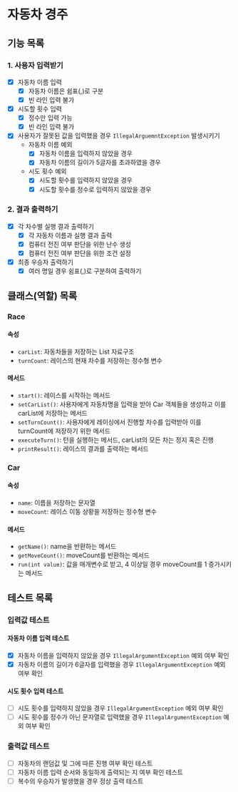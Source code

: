 # 자동차 경주

## 기능 목록

### 1. 사용자 입력받기

- [x] 자동차 이름 입력
    - [x] 자동차 이름은 쉼표(,)로 구분
    - [x] 빈 라인 입력 불가
- [x] 시도할 횟수 입력
    - [x] 정수만 입력 가능
    - [x] 빈 라인 입력 불가
- [x] 사용자가 잘못된 값을 입력했을 경우 `IllegalArguemntException` 발생시키기
    - 자동차 이름 예외
        - [x] 자동차 이름을 입력하지 않았을 경우
        - [x] 자동차 이름의 길이가 5글자를 초과하였을 경우
    - 시도 횟수 예외
        - [x] 시도할 횟수를 입력하지 않았을 경우
        - [x] 시도할 횟수를 정수로 입력하지 않았을 경우

### 2. 결과 출력하기

- [x] 각 차수별 실행 결과 출력하기
    - [x] 각 자동차 이름과 실행 결과 출력
    - [x] 컴퓨터 전진 여부 판단을 위한 난수 생성
    - [x] 컴퓨터 전진 여부 판단을 위한 조건 설정
- [x] 최종 우승자 출력하기
    - [x] 여러 명일 경우 쉼표(,)로 구분하여 출력하기

## 클래스(역할) 목록

### Race

#### 속성

- `carList`: 자동차들을 저장하는 List 자료구조
- `turnCount`: 레이스의 현재 차수를 저장하는 정수형 변수

#### 메서드

- `start()`: 레이스를 시작하는 메서드
- `setCarList()`: 사용자에게 자동차명을 입력을 받아 Car 객체들을 생성하고 이를 carList에 저장하는 메서드
- `setTurnCount()`: 사용자에게 레이싱에서 진행할 차수를 입력받아 이를 turnCount에 저장하기 위한 메서드
- `executeTurn()`: 턴을 실행하는 메서드, carList의 모든 차는 정지 혹은 진행
- `printResult()`: 레이스의 결과를 출력하는 메서드

### Car

#### 속성

- `name`: 이름을 저장하는 문자열
- `moveCount`: 레이스 이동 상황을 저장하는 정수형 변수

#### 메서드

- `getName()`: name을 반환하는 메서드
- `getMoveCount()`: moveCount를 반환하는 메서드
- `run(int value)`: 값을 매개변수로 받고, 4 이상일 경우 moveCount를 1 증가시키는 메서드

## 테스트 목록

### 입력값 테스트

#### 자동차 이름 입력 테스트

- [x] 자동차 이름을 입력하지 않았을 경우 `IllegalArgumentException` 예외 여부 확인
- [x] 자동차 이름의 길이가 6글자를 입력했을 경우 `IllegalArgumentException` 예외 여부 확인

#### 시도 횟수 입력 테스트

- [ ] 시도 횟수를 입력하지 않았을 경우 `IllegalArgumentException` 예외 여부 확인
- [ ] 시도 횟수를 정수가 아닌 문자열로 입력했을 경우 `IllegalArgumentException` 예외 여부 확인

### 출력값 테스트

- [ ] 자동차의 랜덤값 및 그에 따른 진행 여부 확인 테스트
- [ ] 자동차 이름 입력 순서와 동일하게 출력되는 지 여부 확인 테스트
- [ ] 복수의 우승자가 발생했을 경우 정상 출력 테스트